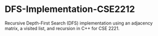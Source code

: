 # DFS-Implementation-CSE2212
Recursive Depth-First Search (DFS) implementation using an adjacency matrix, a visited list, and recursion in C++ for CSE 2221.
